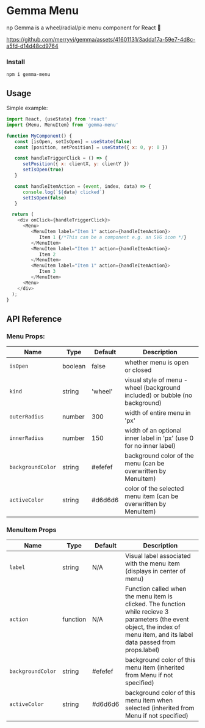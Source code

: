 # Gemma Menu

np
Gemma is a wheel/radial/pie menu component for React 🍭


https://github.com/merryvj/gemma/assets/41601131/3adda17a-59e7-4d8c-a5fd-d14d48cd9764



### Install

```
npm i gemma-menu
```

## Usage

Simple example:

```javascript
import React, {useState} from 'react'
import {Menu, MenuItem} from 'gemma-menu'

function MyComponent() {
   const [isOpen, setIsOpen] = useState(false)
   const [position, setPosition] = useState({ x: 0, y: 0 })

   const handleTriggerClick = () => {
      setPosition({ x: clientX, y: clientY })
      setIsOpen(true)
   }

   const handleItemAction = (event, index, data) => {
      console.log(`${data} clicked`)
      setIsOpen(false)
   }

  return (
    <div onClick={handleTriggerClick}>
      <Menu>
         <MenuItem label="Item 1" action={handleItemAction}>
            Item 1 {/*This can be a component e.g. an SVG icon */}
         </MenuItem>
         <MenuItem label="Item 1" action={handleItemAction}>
            Item 2
         </MenuItem>
         <MenuItem label="Item 1" action={handleItemAction}>
            Item 3
         </MenuItem>
      <Menu>
    </div>
  );
}
```

## API Reference

### Menu Props:

| Name              | Type    | Default | Description                                                                  |
| ----------------- | ------- | ------- | ---------------------------------------------------------------------------- |
| `isOpen`          | boolean | false   | whether menu is open or closed                                               |
| `kind`            | string  | 'wheel' | visual style of menu - wheel (background included) or bubble (no background) |
| `outerRadius`     | number  | 300     | width of entire menu in 'px'                                                 |
| `innerRadius`     | number  | 150     | width of an optional inner label in 'px' (use 0 for no inner label)          |
| `backgroundColor` | string  | #efefef | background color of the menu (can be overwritten by MenuItem)                |
| `activeColor`     | string  | #d6d6d6 | color of the selected menu item (can be overwritten by MenuItem)             |

### MenuItem Props

| Name              | Type     | Default | Description                                                                                                                                                                   |
| ----------------- | -------- | ------- | ----------------------------------------------------------------------------------------------------------------------------------------------------------------------------- |
| `label`           | string   | N/A     | Visual label associated with the menu item (displays in center of menu)                                                                                                       |
| `action`          | function | N/A     | Function called when the menu item is clicked. The function while recieve 3 parameters (the event object, the index of menu item, and its label data passed from props.label) |
| `backgroundColor` | string   | #efefef | background color of this menu item (inherited from Menu if not specified)                                                                                                     |
| `activeColor`     | string   | #d6d6d6 | background color of this menu item when selected (inherited from Menu if not specified)                                                                                       |
